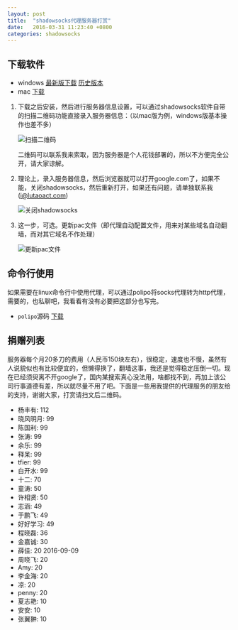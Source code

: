 ```yaml
---
layout: post
title:  "shadowsocks代理服务器打赏"
date:   2016-03-31 11:23:40 +0800
categories: shadowsocks
---
```


## 下载软件
* windows [最新版下载][download-shadowsocks-windows-2-5-2] [历史版本][download-shadowsocks-windows]
* mac [下载][download-shadowsocks-mac]

1. 下载之后安装，然后进行服务器信息设置，可以通过shadowsocks软件自带的扫描二维码功能直接录入服务器信息：（以mac版为例，windows版基本操作也差不多）

    ![扫描二维码][scan-qrcode-qn]

    二维码可以联系我来索取，因为服务器是个人花钱部署的，所以不方便完全公开，请大家谅解。

2. 理论上，录入服务器信息，然后浏览器就可以打开google.com了，如果不能，关闭shadowsocks，然后重新打开，如果还有问题，请单独联系我([i@lutaoact.com](mailto:i@lutaoact.com))

    ![关闭shadowsocks][close-shadowsocks-qn]

3. 这一步，可选。更新pac文件（即代理自动配置文件，用来对某些域名自动翻墙，而对其它域名不作处理）

    ![更新pac文件][update-pac-qn]

## 命令行使用
如果需要在linux命令行中使用代理，可以通过polipo将socks代理转为http代理，需要的，也私聊吧，我看看有没有必要把这部分也写完。

* `polipo`源码 [下载][download-polipo-linux]

## 捐赠列表
服务器每个月20多刀的费用（人民币150块左右），很稳定，速度也不慢，虽然有人说貌似也有比较便宜的，但懒得换了，翻墙这事，我还是觉得稳定压倒一切。现在已经须臾离不开google了，国内某搜索真心没法用，啥都找不到，再加上该公司行事道德有差，所以就尽量不用了吧。下面是一些用我提供的代理服务的朋友给的支持，谢谢大家，打赏请扫文后二维码。

* 杨丰有: 112
* 晓风明月: 99
* 陈国利: 99
* 张涛: 99
* 余乐: 99
* 释呆: 99
* tfier: 99
* 白开水: 99
* 十二: 70
* 童涛: 50
* 许相贤: 50
* 志涵: 49
* 于鹏飞: 49
* 好好学习: 49
* 程晓磊: 36
* 金嘉诚: 30
* 薛佳: 20 2016-09-09
* 周晓飞: 20
* Amy: 20
* 李金海: 20
* 凉: 20
* penny: 20
* 夏志艳: 10
* 安安: 10
* 张翼翀: 10

[download-shadowsocks-windows]: http://7xsgzh.com1.z0.glb.clouddn.com/Shadowsocks.exe
[download-shadowsocks-windows-2-5-2]: http://7xsgzh.com1.z0.glb.clouddn.com/Shadowsocks-2.5.2.exe
[download-shadowsocks-mac]: http://7xsgzh.com1.z0.glb.clouddn.com/ShadowsocksX-2.6.3.dmg
[scan-qrcode-qn]: http://7xsgzh.com1.z0.glb.clouddn.com/img%2Fscan-qrcode.png
[update-pac-qn]: http://7xsgzh.com1.z0.glb.clouddn.com/img%2Fupdate-pac.jpg
[close-shadowsocks-qn]: http://7xsgzh.com1.z0.glb.clouddn.com/img/3.png
[download-polipo-linux]: http://7xsgzh.com1.z0.glb.clouddn.com/polipo-1.1.1.tar.gz
